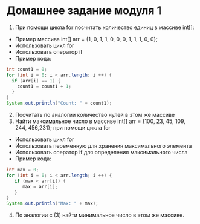 # Домашнее задание модуля 1

1. При помощи цикла for посчитать количество единиц в массиве int[]:
- Пример массива int[] arr = {1, 0, 1, 1, 0, 0, 0, 1, 1, 1, 0, 0};
- Использовать цикл for 
- Использовать оператор if
- Пример кода: 
``` java
int count1 = 0;
for (int i = 0; i < arr.length; i ++) {
  if (arr[i] == 1) {
    count1 = count1 + 1;
  }
}
System.out.println("Count: " + count1);
```
2. Посчитать по аналогии количество нулей в этом же массиве
3. Найти максимальное число в массиве int[] arr = {100, 23, 45, 109, 244, 456,231}; при помощи цикла for
- Использовать цикл for 
- Использовать переменную для хранения максимального элемента 
- Использовать оператор if для определения максимального числа
- Пример кода:
``` java
int max = 0;
for (int i = 0; i < arr.length; i ++) {
   if (max < arr[i]) {
      max = arr[i];
   }
}
System.out.println("Max: " + max);
```
4. По аналогии с (3) найти минимальное число в этом же массиве.
